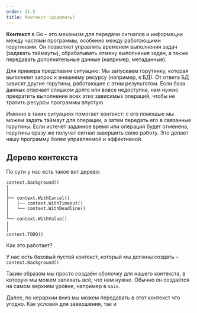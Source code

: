 ```yaml
---
order: 11.5
title: Контекст (доделать)
---
```


**Контекст** в Go – это механизм для передачи сигналов и информации между частями программы, особенно между работающими горутинами. Он позволяет управлять временем выполнения задач (задавать таймауты), обрабатывать отмену выполнения задач, а также передавать дополнительные данные (например, метаданные).

Для примера представим ситуацию: Мы запускаем горутинку, которая выполняет запрос к внешнему ресурсу (например, к БД). От ответа БД зависят другие горутины, работающие с этим результатом. Если база данных отвечает слишком долго или вовсе недоступна, нам нужно прекратить выполнение всех этих зависимых операций, чтобы не тратить ресурсы программы впустую.

Именно в таких ситуациях помогает контекст: с его помощью мы можем задать таймаут для операции, а затем передать его в связанные горутины. Если истечёт заданное время или операция будет отменена, горутины сразу же получат сигнал завершить свою работу. Это делает нашу программу более управляемой и эффективной.

## Дерево контекста

По сути у нас есть такое вот дерево:

```plaintext
context.Background() 
│
│
├── context.WithCancel()
│   ├── context.WithTimeout()
│   └── context.WithDeadline()
│
└── context.WithValue()
│
│
context.TODO()
```

Как это работает?

У нас есть базовый пустой контекст, который мы должны создать – `context.Background()`

Таким образом мы просто создаём оболочку для нашего контекста, в которую мы можем запихать всё, что нам нужно. Обычно он создаётся на самом верхнем уровне, например в `main`.

Далее, по иерархии вниз мы можем передавать в этот контекст что угодно. Как условия для завершения, так и